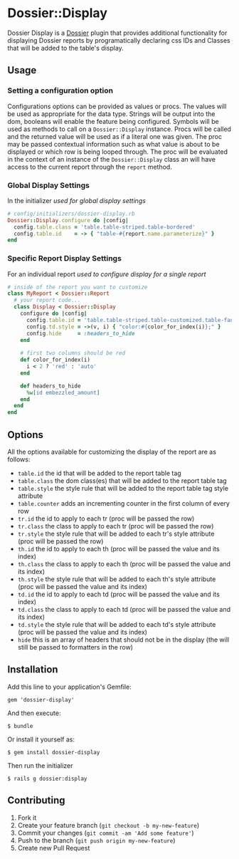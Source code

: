 # Dossier::Display

Dossier Display is a [Dossier](https://github.com/adamhunter/dossier) plugin that 
provides additional functionality for displaying Dossier reports by programatically
declaring css IDs and Classes that will be added to the table's display.

## Usage

### Setting a configuration option
Configurations options can be provided as values or procs.  The values will be
used as appropriate for the data type.  Strings will be output into the dom,
booleans will enable the feature being configured. Symbols will be used as
methods to call on a `Dossier::Display` instance. Procs will be called and
the returned value will be used as if a literal one was given.  The proc may
be passed contextual information such as what value is about to be displayed
or which row is being looped through.  The proc will be evaluated in the
context of an instance of the `Dossier::Display` class an will have access to
the current report through the `report` method.

### Global Display Settings
In the initializer *used for global display settings*

```ruby
# config/initializers/dossier-display.rb
Dossier::Display.configure do |config|
  config.table.class = 'table.table-striped.table-bordered'
  config.table.id    = -> { "table-#{report.name.parameterize}" }
end
```

### Specific Report Display Settings
For an individual report *used to configure display for a single report*

```ruby
# inside of the report you want to customize
class MyReport < Dossier::Report
  # your report code...
  class Display < Dossier::Display
    configure do |config|
      config.table.id = 'table.table-striped.table-customized.table-fancified'
      config.td.style = ->(v, i) { "color:#{color_for_index(i)};" }
      config.hide     = :headers_to_hide
    end
    
    # first two columns should be red
    def color_for_index(i)
      i < 2 ? 'red' : 'auto'
    end

    def headers_to_hide
      %w[id embezzled_amount]
    end
  end
end
```

## Options

All the options available for customizing the display of the report are as follows:

* `table.id`      the id that will be added to the report table tag
* `table.class`   the dom class(es) that will be added to the report table tag
* `table.style`   the style rule that will be added to the report table tag style attribute
* `table.counter` adds an incrementing counter in the first column of every row
* `tr.id`         the id to apply to each tr (proc will be passed the row)
* `tr.class`      the class to apply to each tr (proc will be passed the row)
* `tr.style`      the style rule that will be added to each tr's style attribute (proc will be passed the row)
* `th.id`         the id to apply to each th (proc will be passed the value and its index)
* `th.class`      the class to apply to each th (proc will be passed the value and its index)
* `th.style`      the style rule that will be added to each th's style attribute (proc will be passed the value and its index)
* `td.id`         the id to apply to each td (proc will be passed the value and its index)
* `td.class`      the class to apply to each td (proc will be passed the value and its index)
* `td.style`      the style rule that will be added to each td's style attribute (proc will be passed the value and its index)
* `hide`          this is an array of headers that should not be in the display (the will still be passed to formatters in the row)

## Installation

Add this line to your application's Gemfile:

    gem 'dossier-display'

And then execute:

    $ bundle

Or install it yourself as:

    $ gem install dossier-display

Then run the initializer

    $ rails g dossier:display

## Contributing

1. Fork it
2. Create your feature branch (`git checkout -b my-new-feature`)
3. Commit your changes (`git commit -am 'Add some feature'`)
4. Push to the branch (`git push origin my-new-feature`)
5. Create new Pull Request
